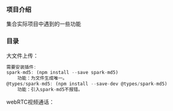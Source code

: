 ### 项目介绍

集合实际项目中遇到的一些功能



### 目录

大文件上传：

```js
需要安装插件:
spark-md5: (npm install --save spark-md5)
	功能：为文件生成唯一。
@types/spark-md5: (npm install --save-dev @types/spark-md5)
	功能：引入spark-md5不报错。


```




webRTC视频通话：